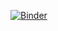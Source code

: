 [![Binder](https://mybinder.org/badge_logo.svg)](https://mybinder.org/v2/gh/malwarere/notebooks/master)
